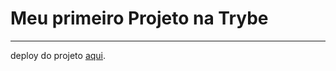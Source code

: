 # Meu primeiro Projeto na Trybe

---

deploy do projeto [aqui](https://jeanalves28.github.io/lessons-learned/).
